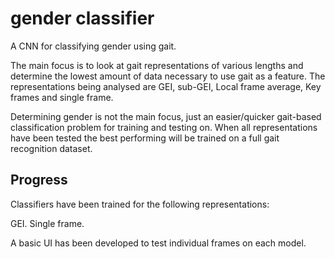 # gender classifier

A CNN for classifying gender using gait.

The main focus is to look at gait representations of various lengths and determine the lowest amount of data necessary to use gait as a feature.
The representations being analysed are GEI, sub-GEI, Local frame average, Key frames and single frame.

Determining gender is not the main focus, just an easier/quicker gait-based classification problem for training and testing on.
When all representations have been tested the best performing will be trained on a full gait recognition dataset.

## Progress

Classifiers have been trained for the following representations:

GEI.
Single frame.

A basic UI has been developed to test individual frames on each model.

